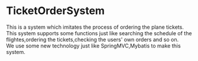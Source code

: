 # TicketOrderSystem

This is a system which imitates the process of ordering the plane tickets.</br>
This system supports some functions just like searching the schedule of the flightes,ordering the tickets,checking the users' own orders and so on.</br>
We use some new technology just like SpringMVC,Mybatis to make this system.
